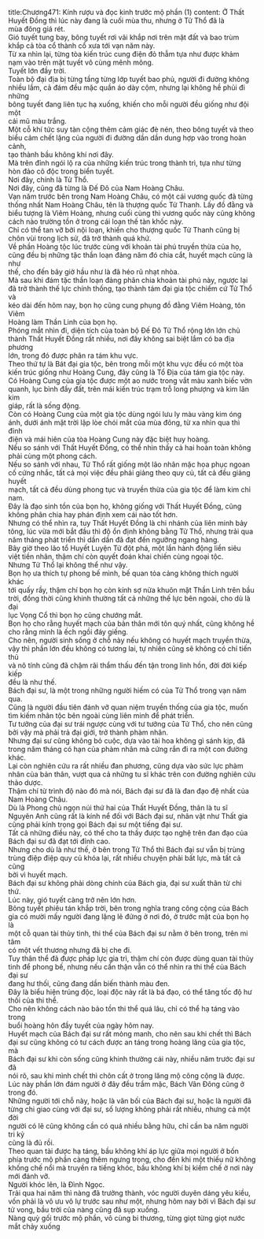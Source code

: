 title:Chương471: Kính rượu và đọc kinh trước mộ phần (1)
content:
Ở Thất Huyết Đồng thì lúc này đang là cuối mùa thu, nhưng ở Tử Thổ đã là<br>mùa đông giá rét.<br>Gió tuyết tung bay, bông tuyết rơi vãi khắp nơi trên mặt đất và bao trùm<br>khắp cả tòa cổ thành cổ xưa tới vạn năm này.<br>Từ xa nhìn lại, từng tòa kiến trúc cung điện đỏ thẫm tựa như được khảm<br>nạm vào trên mặt tuyết vô cùng mênh mông.<br>Tuyết lớn đầy trời.<br>Toàn bộ đại địa bị từng tầng từng lớp tuyết bao phủ, người đi đường không<br>nhiều lắm, cả đám đều mặc quần áo dày cộm, nhưng lại không hề phủi đi những<br>bông tuyết đang liên tục hạ xuống, khiến cho mỗi người đều giống như đội một<br>cái mũ màu trắng.<br>Một cỗ khí tức suy tàn cộng thêm cảm giác đè nén, theo bông tuyết và theo<br>biểu cảm chết lặng của người đi đường dần dần dung hợp vào trong hoàn cảnh,<br>tạo thành bầu không khí nơi đây.<br>Mà trên đỉnh ngói lộ ra của những kiến trúc trong thành trì, tựa như từng<br>hòn đảo cô độc trong biển tuyết.<br>Nơi đây, chính là Tử Thổ.<br>Nơi đây, cũng đã từng là Đế Đô của Nam Hoàng Châu.<br>Vạn năm trước bên trong Nam Hoàng Châu, có một cái vương quốc đã từng<br>thống nhất Nam Hoàng Châu, tên là thượng quốc Tử Thanh. Lấy đồ đằng và<br>biểu tượng là Viêm Hoàng, nhưng cuối cùng thì vương quốc này cũng không<br>cách nào trường tồn ở trong cái loạn thế tàn khốc này.<br>Chỉ có thể tan vỡ bởi nội loạn, khiến cho thượng quốc Tử Thanh cũng bị<br>chôn vùi trong lịch sử, đã trở thành quá khứ.<br>Về phần Hoàng tộc lúc trước cùng với khoản tài phú truyền thừa của họ,<br>cũng đều bị những tặc thần loạn đảng năm đó chia cắt, huyết mạch cũng là như<br>thế, cho đến bây giờ hầu như là đã héo rũ nhạt nhòa.<br>Mà sau khi đám tặc thần loạn đảng phân chia khoản tài phú này, ngược lại<br>đã trở thành thế lực chính thống, tạo thành tám đại gia tộc chiếm cứ Tử Thổ và<br>kéo dài đến hôm nay, bọn họ cũng cung phụng đồ đằng Viêm Hoàng, tôn Viêm<br>Hoàng làm Thần Linh của bọn họ.<br>Phóng mắt nhìn đi, diện tích của toàn bộ Đế Đô Tử Thổ rộng lớn lớn chủ<br>thành Thất Huyết Đồng rất nhiều, nơi đây không sai biệt lắm có ba địa phương<br>lớn, trong đó được phân ra tám khu vực.<br>Theo thứ tự là Bát đại gia tộc, bên trong mỗi một khu vực đều có một tòa<br>kiến trúc giống như Hoàng Cung, đây cũng là Tổ Địa của tám gia tộc này.<br>Có Hoàng Cung của gia tộc được một ao nước trong vắt màu xanh biếc vờn<br>quanh, lục bình đầy đất, trên mái kiến trúc trạm trỗ long phượng và kim lân kim<br>giáp, rất là sống động.<br>Còn có Hoàng Cung của một gia tộc dùng ngói lưu ly màu vàng kim óng<br>ánh, dưới ánh mặt trời lập lòe chói mắt của mùa đông, từ xa nhìn qua thì đỉnh<br>điện và mái hiên của tòa Hoàng Cung này đặc biệt huy hoàng.<br>Nếu so sánh với Thất Huyết Đồng, có thể nhìn thấy cả hai hoàn toàn không<br>phải cùng một phong cách.<br>Nếu so sánh với nhau, Tử Thổ rất giống một lão nhân mặc hoa phục ngoan<br>cố cứng nhắc, tất cả mọi việc đều phải giảng theo quy củ, tất cả đều giảng huyết<br>mạch, tất cả đều dùng phong tục và truyền thừa của gia tộc để làm kim chỉ nam.<br>Đây là đạo sinh tồn của bọn họ, không giống với Thất Huyết Đồng, cũng<br>không phân chia hay phán định xem cái nào tốt hơn.<br>Nhưng có thể nhìn ra, tuy Thất Huyết Đồng là chi nhánh của liên minh bảy<br>tông, lúc vừa mới bắt đầu thì độ ổn định không bằng Tử Thổ, nhưng trải qua<br>năm tháng phát triển thì dần dần đã đạt đến ngưỡng ngang hàng.<br>Bây giờ theo lão tổ Huyết Luyện Tử đột phá, một lần hành động liền siêu<br>việt tiền nhân, thậm chí còn quyết đoán khai chiến cùng ngoại tộc.<br>Nhưng Tử Thổ lại không thể như vậy.<br>Bọn họ ưa thích tự phong bế mình, bế quan tỏa cảng không thích người khác<br>tới quấy rầy, thậm chí bọn họ còn kính sợ nửa khuôn mặt Thần Linh trên bầu<br>trời, đồng thời cũng khinh thường tất cả những thế lực bên ngoài, cho dù là đại<br>lục Vọng Cổ thì bọn họ cũng chướng mắt.<br>Bọn họ cho rằng huyết mạch của bản thân mới tôn quý nhất, cũng không hề<br>cho rằng mình là ếch ngồi đáy giếng.<br>Cho nên, người sinh sống ở chỗ này nếu không có huyết mạch truyền thừa,<br>vậy thì phần lớn đều không có tương lai, tự nhiên cũng sẽ không có chí tiến thủ<br>và nô tính cũng đã chậm rãi thẩm thấu đến tận trong linh hồn, đời đời kiếp kiếp<br>đều là như thế.<br>Bách đại sư, là một trong những người hiếm có của Tử Thổ trong vạn năm<br>qua.<br>Cũng là người đầu tiên đánh vỡ quan niệm truyền thống của gia tộc, muốn<br>tìm kiếm nhân tộc bên ngoài cùng liên minh để phát triển.<br>Tư tưởng của đại sư trái ngược cùng với tư tưởng của Tử Thổ, cho nên cũng<br>bởi vậy mà phải trả đại giới, trở thành phàm nhân.<br>Nhưng đại sư cũng không bỏ cuộc, dựa vào tài hoa không gì sánh kịp, đã<br>trong năm tháng có hạn của phàm nhân mà cứng rắn đi ra một con đường khác.<br>Lại còn nghiên cứu ra rất nhiều đan phương, cũng dựa vào sức lực phàm<br>nhân của bản thân, vượt qua cả những tu sĩ khác trên con đường nghiên cứu<br>thảo dược.<br>Thậm chí từ trình độ nào đó mà nói, Bách đại sư đã là đan đạo đệ nhất của<br>Nam Hoàng Châu.<br>Dù là Phong chủ ngọn núi thứ hai của Thất Huyết Đồng, thân là tu sĩ<br>Nguyên Anh cũng rất là kính nể đối với Bách đại sư, nhân vật như Thất gia<br>cũng phải kính trọng gọi Bách đại sư một tiếng đại sư.<br>Tất cả những điều này, có thể cho ta thấy được tạo nghệ trên đan đạo của<br>Bách đại sư đã đạt tới đỉnh cao.<br>Nhưng cho dù là như thế, ở bên trong Tử Thổ thì Bách đại sư vẫn bị trùng<br>trùng điệp điệp quy củ khóa lại, rất nhiều chuyện phải bất lực, mà tất cả cũng<br>bởi vì huyết mạch.<br>Bách đại sư không phải dòng chính của Bách gia, đại sư xuất thân từ chi<br>thứ.<br>Lúc này, gió tuyết càng trở nên lớn hơn.<br>Bông tuyết phiêu tán khắp trời, bên trong nghĩa trang công cộng của Bách<br>gia có mười mấy người đang lặng lẽ đứng ở nơi đó, ở trước mặt của bọn họ là<br>một cỗ quan tài thủy tinh, thi thể của Bách đại sư nằm ở bên trong, trên mi tâm<br>có một vết thương nhưng đã bị che đi.<br>Tuy thân thể đã được pháp lực gia trì, thậm chí còn được dùng quan tài thủy<br>tinh để phong bế, nhưng nếu cẩn thận vẫn có thể nhìn ra thi thể của Bách đại sư<br>đang hư thối, cũng đang dần biến thành màu đen.<br>Đây là biểu hiện trúng độc, loại độc này rất là bá đạo, có thể tăng tốc độ hư<br>thối của thi thể.<br>Cho nên không cách nào bảo tồn thi thể quá lâu, chỉ có thể hạ táng vào trong<br>buổi hoàng hôn đầy tuyết của ngày hôm nay.<br>Huyết mạch của Bách đại sư rất mỏng manh, cho nên sau khi chết thì Bách<br>đại sư cũng không có tư cách được an táng trong hoàng lăng của gia tộc, mà<br>Bách đại sư khi còn sống cũng khinh thường cái này, nhiều năm trước đại sư đã<br>nói rõ, sau khi mình chết thì chôn cất ở trong lăng mộ công cộng là được.<br>Lúc này phần lớn đám người ở đây đều trầm mặc, Bách Vân Đông cũng ở<br>trong đó.<br>Những người tới chỗ này, hoặc là vãn bối của Bách đại sư, hoặc là người đã<br>từng chi giao cùng với đại sư, số lượng không phải rất nhiều, nhưng cả một đời<br>người có lẽ cũng không cần có quá nhiều bằng hữu, chỉ cần ba năm người tri kỷ<br>cũng là đủ rồi.<br>Theo quan tài được hạ táng, bầu không khí áp lực giữa mọi người ở bốn<br>phía trước mộ phần càng thêm ngưng trọng, cho đến khi một thiếu nữ không<br>khống chế nổi mà truyền ra tiếng khóc, bầu không khí bị kiềm chế ở nơi này<br>mới đánh vỡ.<br>Người khóc lên, là Đình Ngọc.<br>Trải qua hai năm thì nàng đã trưởng thành, vóc người duyên dáng yêu kiều,<br>vốn phải là vô ưu vô lự trước sau như một, nhưng hôm nay bởi vì Bách đại sư<br>tử vong, bầu trời của nàng cũng đã sụp xuống.<br>Nàng quỳ gối trước mộ phần, vô cùng bi thương, từng giọt từng giọt nước<br>mắt chảy xuống